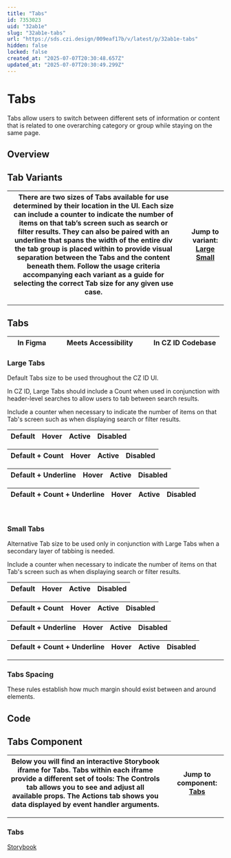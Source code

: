 ```yaml
---
title: "Tabs"
id: 7353023
uid: "32ab1e"
slug: "32ab1e-tabs"
url: "https://sds.czi.design/009eaf17b/v/latest/p/32ab1e-tabs"
hidden: false
locked: false
created_at: "2025-07-07T20:30:48.657Z"
updated_at: "2025-07-07T20:30:49.299Z"
---
```


# Tabs

Tabs allow users to switch between different sets of information or content that is related to one overarching category or group while staying on the same page.

## Overview

## Tab Variants

| There are two sizes of Tabs available for use determined by their location in the UI. Each size can include a counter to indicate the number of items on that tab’s screen such as search or filter results. They can also be paired with an underline that spans the width of the entire div the tab group is placed within to provide visual separation between the Tabs and the content beneath them.  Follow the usage criteria accompanying each variant as a guide for selecting the correct Tab size for any given use case. |   | **Jump to variant:** [Large](https://sds.czi.design/009eaf17b/v/0/p/32ab1e-tabs/t/395377) [Small](https://sds.czi.design/009eaf17b/v/0/p/32ab1e-tabs/t/0203de) |
| --- | --- | --- |

---

## Tabs

|  | In Figma |   |  | Meets Accessibility |   |  | In CZ ID Codebase |
| --- | --- | --- | --- | --- | --- | --- | --- |

### Large Tabs

Default Tabs size to be used throughout the CZ ID UI.

In CZ ID, Large Tabs should include a Count when used in conjunction with header-level searches to allow users to tab between search results.

Include a counter when necessary to indicate the number of items on that Tab's screen such as when displaying search or filter results.

| **Default** | **Hover** | **Active** | **Disabled** |
| --- | --- | --- | --- |

| **Default + Count** | **Hover** | **Active** | **Disabled** |
| --- | --- | --- | --- |

| **Default + Underline** | **Hover** | **Active** | **Disabled** |
| --- | --- | --- | --- |

| **Default + Count + Underline** | **Hover** | **Active** | **Disabled** |
| --- | --- | --- | --- |

 

### Small Tabs

Alternative Tab size to be used only in conjunction with Large Tabs when a secondary layer of tabbing is needed.

Include a counter when necessary to indicate the number of items on that Tab's screen such as when displaying search or filter results.

| **Default** | **Hover** | **Active** | **Disabled** |
| --- | --- | --- | --- |

| **Default + Count** | **Hover** | **Active** | **Disabled** |
| --- | --- | --- | --- |

| **Default + Underline** | **Hover** | **Active** | **Disabled** |
| --- | --- | --- | --- |

| **Default + Count + Underline** | **Hover** | **Active** | **Disabled** |
| --- | --- | --- | --- |

---

### Tabs Spacing

These rules establish how much margin should exist between and around elements.

## Code

## Tabs Component

| Below you will find an interactive Storybook iframe for Tabs.  Tabs within each iframe provide a different set of tools: The Controls tab allows you to see and adjust all available props. The Actions tab shows you data displayed by event handler arguments. |   | **Jump to component:** [Tabs](https://sds.czi.design/009eaf17b/v/0/p/32ab1e-tabs/t/798e6f) |
| --- | --- | --- |

---

### Tabs 

[Storybook](https://chanzuckerberg.github.io/sci-components/?path=/story/tabs--default)


